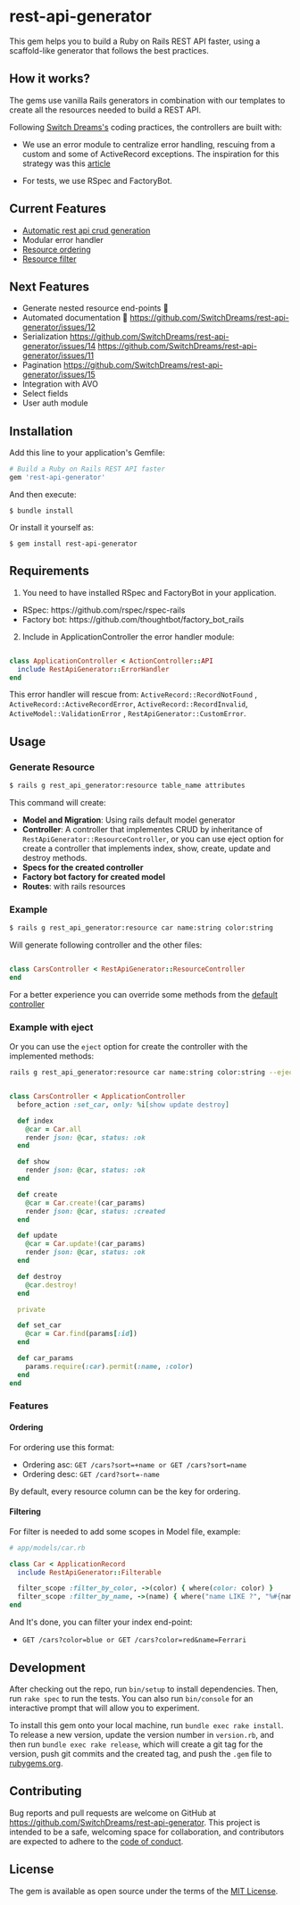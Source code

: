 # rest-api-generator

This gem helps you to build a Ruby on Rails REST API faster, using a scaffold-like generator that follows the best
practices.

## How it works?

The gems use vanilla Rails generators in combination with our templates to create all the resources needed to build a
REST API.

Following [Switch Dreams's](https://www.switchdreams.com.br/]) coding practices, the controllers are built with:

- We use an error module to centralize error handling, rescuing from a custom and some of ActiveRecord exceptions.
  The inspiration for this strategy was
  this [article](https://medium.com/rails-ember-beyond/error-handling-in-rails-the-modular-way-9afcddd2fe1b.)

- For tests, we use RSpec and FactoryBot.

## Current Features

- [Automatic rest api crud generation](#example)
- Modular error handler
- [Resource ordering](#ordering)
- [Resource filter](#filtering)

## Next Features

- Generate nested resource end-points 🚧
- Automated documentation 🚧 https://github.com/SwitchDreams/rest-api-generator/issues/12
- Serialization https://github.com/SwitchDreams/rest-api-generator/issues/14
  https://github.com/SwitchDreams/rest-api-generator/issues/11
- Pagination https://github.com/SwitchDreams/rest-api-generator/issues/15
- Integration with AVO
- Select fields
- User auth module

## Installation

Add this line to your application's Gemfile:

```ruby
# Build a Ruby on Rails REST API faster
gem 'rest-api-generator'
```

And then execute:

    $ bundle install

Or install it yourself as:

    $ gem install rest-api-generator

## Requirements

1. You need to have installed RSpec and FactoryBot in your application.

<ul>
  <li>RSpec: https://github.com/rspec/rspec-rails</li>
  <li>Factory bot: https://github.com/thoughtbot/factory_bot_rails</li>
</ul>

2. Include in ApplicationController the error handler module:

```ruby

class ApplicationController < ActionController::API
  include RestApiGenerator::ErrorHandler
end
```

This error handler will rescue from: `ActiveRecord::RecordNotFound`
, `ActiveRecord::ActiveRecordError`, `ActiveRecord::RecordInvalid`, `ActiveModel::ValidationError`
, `RestApiGenerator::CustomError`.

## Usage

### Generate Resource

```bash
$ rails g rest_api_generator:resource table_name attributes
```

This command will create:

- **Model and Migration**: Using rails default model generator
- **Controller**: A controller that implementes CRUD by inheritance of `RestApiGenerator::ResourceController`, or you
  can use eject option for create a controller
  that implements index, show, create, update and destroy methods.
- **Specs for the created controller**
- **Factory bot factory for created model**
- **Routes**: with rails resources

### Example

```bash
$ rails g rest_api_generator:resource car name:string color:string
```

Will generate following controller and the other files:

```ruby

class CarsController < RestApiGenerator::ResourceController
end
```

For a better experience you can override some methods from the
[default controller](https://github.com/SwitchDreams/rest-api-generator/blob/main/lib/rest_api_generator/resource_controller.rb)

### Example with eject

Or you can use the `eject` option for create the controller with the implemented methods:

```bash
rails g rest_api_generator:resource car name:string color:string --eject true
```

```ruby

class CarsController < ApplicationController
  before_action :set_car, only: %i[show update destroy]

  def index
    @car = Car.all
    render json: @car, status: :ok
  end

  def show
    render json: @car, status: :ok
  end

  def create
    @car = Car.create!(car_params)
    render json: @car, status: :created
  end

  def update
    @car = Car.update!(car_params)
    render json: @car, status: :ok
  end

  def destroy
    @car.destroy!
  end

  private

  def set_car
    @car = Car.find(params[:id])
  end

  def car_params
    params.require(:car).permit(:name, :color)
  end
end

```

### Features

#### Ordering

For ordering use this format:

- Ordering asc: `GET /cars?sort=+name or GET /cars?sort=name`
- Ordering desc: `GET /card?sort=-name`

By default, every resource column can be the key for ordering.

#### Filtering

For filter is needed to add some scopes in Model file, example:

```ruby
# app/models/car.rb

class Car < ApplicationRecord
  include RestApiGenerator::Filterable

  filter_scope :filter_by_color, ->(color) { where(color: color) }
  filter_scope :filter_by_name, ->(name) { where("name LIKE ?", "%#{name}%") }
end
```

And It's done, you can filter your index end-point:

- `GET /cars?color=blue or GET /cars?color=red&name=Ferrari`

## Development

After checking out the repo, run `bin/setup` to install dependencies. Then, run `rake spec` to run the tests. You can
also run `bin/console` for an interactive prompt that will allow you to experiment.

To install this gem onto your local machine, run `bundle exec rake install`. To release a new version, update the
version number in `version.rb`, and then run `bundle exec rake release`, which will create a git tag for the version,
push git commits and the created tag, and push the `.gem` file to [rubygems.org](https://rubygems.org).

## Contributing

Bug reports and pull requests are welcome on GitHub at https://github.com/SwitchDreams/rest-api-generator. This project
is intended to be a safe, welcoming space for collaboration, and contributors are expected to adhere to
the [code of conduct](https://github.com/SwitchDreams/rest-api-generator/blob/main/CODE_OF_CONDUCT.md).

## License

The gem is available as open source under the terms of the [MIT License](https://opensource.org/licenses/MIT).
